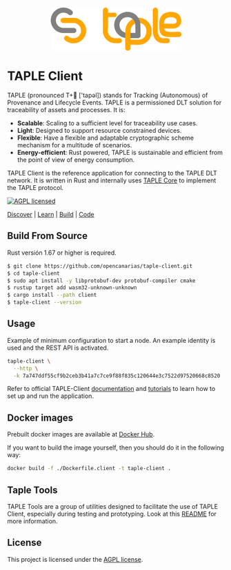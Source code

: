 <div align="center">
  <p><img src="https://raw.githubusercontent.com/opencanarias/public-resources/master/images/taple-logo-readme.png"></p>
</div>

# TAPLE Client

TAPLE (pronounced T+🍎 ['tapəl]) stands for Tracking (Autonomous) of Provenance and Lifecycle Events. TAPLE is a permissioned DLT solution for traceability of assets and processes. It is:

- **Scalable**: Scaling to a sufficient level for traceability use cases. 
- **Light**: Designed to support resource constrained devices.
- **Flexible**: Have a flexible and adaptable cryptographic scheme mechanism for a multitude of scenarios.
- **Energy-efficient**: Rust powered, TAPLE is sustainable and efficient from the point of view of energy consumption.

TAPLE Client is the reference application for connecting to the TAPLE DLT network. It is written in Rust and internally uses [TAPLE Core](https://github.com/opencanarias/taple-core) to implement the TAPLE protocol.

[![AGPL licensed][agpl-badge]][agpl-url]

[agpl-badge]: https://img.shields.io/badge/license-AGPL-blue.svg
[agpl-url]: https://github.com/opencanarias/taple-core/blob/master/LICENSE

[Discover](https://www.taple.es) | [Learn](https://www.taple.es/learn) | [Build](https://www.taple.es/build) | [Code](https://github.com/search?q=topic%3Ataple+org%3Aopencanarias++fork%3Afalse+archived%3Afalse++is%3Apublic&type=repositories)

## Build From Source

Rust versión 1.67 or higher is required.

```bash
$ git clone https://github.com/opencanarias/taple-client.git
$ cd taple-client
$ sudo apt install -y libprotobuf-dev protobuf-compiler cmake
$ rustup target add wasm32-unknown-unknown
$ cargo install --path client
$ taple-client --version
```

## Usage

Example of minimum configuration to start a node. An example identity is used and the REST API is activated.

```sh
taple-client \
  --http \
  -k 7a747ddf55cf9b2ceb3b41a7c7ce9f88f835c120644e3c7522d97520668c8520
```

Refer to official TAPLE-Client [documentation](https://www.taple.es/docs/learn/taple-client) and [tutorials](https://www.taple.es/docs/build/taple-client) to learn how to set up and run the application.

## Docker images

Prebuilt docker images are available at [Docker Hub](https://hub.docker.com/r/opencanarias/taple-client).

If you want to build the image yourself, then you should do it in the following way:

```sh
docker build -f ./Dockerfile.client -t taple-client .
```

## Taple Tools

TAPLE Tools are a group of utilities designed to facilitate the use of TAPLE Client, especially during testing and prototyping. Look at this [README](./tools/README.md) for more information.

## License

This project is licensed under the [AGPL license](./LICENSE).
